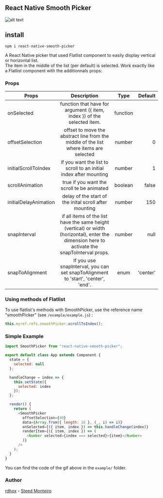 ## React Native Smooth Picker

[example]: https://github.com/rdhox/react-native-smooth-picker/blob/master/assets/demo.gif "example react-native-smooth-picker"

![alt text][example]

## install

```
npm i react-native-smooth-picker
```

A React Native picker that used Flatlist component to easily display vertical or horizontal list.  
The item in the middle of the list (per default) is selected. Work exactly like a Flatlist component with the additionnals props:

### Props

| Props                 |                                                                  Description                                                                   |   Type   |  Default |
| --------------------- | :--------------------------------------------------------------------------------------------------------------------------------------------: | :------: | -------: |
| onSelected            |                                    function that have for argument ({ item, index }) of the selected item.                                     | function |          |
| offsetSelection       |                             offset to move the abstract line from the middle of the list where items are selected                              |  number  |        0 |
| initialScrollToIndex  |                                       if you want the list to scroll to an initial index after mounting                                        |  number  |        1 |
| scrollAnimation       |                                                   true if you want the scroll te be animated                                                   | boolean  |    false |
| initialDelayAnimation |                                             delay of the start of the inital scroll after mounting                                             |  number  |      150 |
| snapInterval          | if all items of the list have the same height (vertical) or width (horizontal), enter the dimension here to activate the snapToInterval props. |  number  |     null |
| snapToAlignment       |                               If you use snapInterval, you can set snapToAlignment to 'start', 'center', 'end'.                                |   enum   | 'center' |

### Using methods of Flatlist

To use flatlist's methods with SmoothPicker, use the reference name "smoothPicker" (see `/example/example.js`) :

```javascript
this.myref.refs.smoothPicker.scrollToIndex();
```

### Simple Example

```javascript
import SmoothPicker from "react-native-smooth-picker";

export default class App extends Component {
  state = {
    selected: null
  };

  handleChange = index => {
    this.setState({
      selected: index
    });
  };

  render() {
    return (
      <SmoothPicker
        offsetSelection={40}
        data={Array.from({ length: 16 }, (_, i) => i)}
        onSelected={({ item, index }) => this.handleChange(index)}
        renderItem={({ item, index }) => (
          <Number selected={index === selected}>{item}</Number>
        )}
      />
    );
  }
}
```

You can find the code of the gif above in the `example/` folder.

### Author

[rdhox](https://github.com/rdhox) - [Steed Monteiro](https://github.com/SteedMonteiro)

